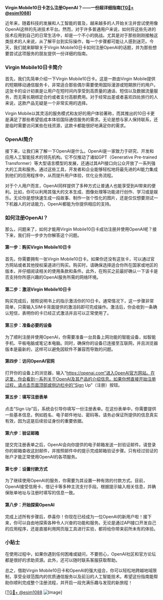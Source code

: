 **Virgin Mobile10日卡怎么注册OpenAI？——一份超详细指南[[TG💪+ @esim1088](https://t.me/s/esim1088)]**

近年来，随着科技的发展和人工智能的普及，越来越多的人开始关注并尝试使用像OpenAI这样的先进技术平台。然而，对于许多普通用户来说，如何将这些先进的技术应用到自己的日常生活中，却是一个不小的挑战。尤其是对于那些刚刚接触这类技术的人来说，从了解平台到实际操作，每一个步骤都可能让人感到迷茫。今天，我们就来聊聊关于Virgin Mobile10日卡如何注册OpenAI的话题，并为那些想要尝试这项服务的朋友提供一份详细的指南。

### Virgin Mobile10日卡简介

首先，我们先简单介绍一下Virgin Mobile10日卡。这是一款由Virgin Mobile提供的短期移动通信服务卡，非常适合那些偶尔需要使用国际漫游或短期旅行的用户。这张卡的设计初衷是让用户在短时间内享受到高质量的通话、短信以及数据流量服务，而无需长期绑定合约或者支付高额费用。对于经常出差或者喜欢四处旅行的人来说，这款产品无疑是一个非常实用的选择。

Virgin Mobile以其灵活的服务模式和友好的用户体验著称，而其推出的10日卡更是满足了那些希望低成本体验国际通信服务的需求。无论是想与家人保持联系，还是临时需要访问某些在线资源，这款卡都能很好地满足你的需求。

### OpenAI简介

接下来，让我们来了解一下OpenAI是什么。OpenAI是一家致力于研究、开发和应用人工智能技术的领先机构。它不仅推动了诸如GPT（Generative Pre-trained Transformer）等大型语言模型的发展，还通过其API接口向公众开放了一系列强大的工具和服务。通过这些工具，开发者和企业能够轻松地将最先进的AI能力集成到他们的应用程序中，从而提升用户体验，优化业务流程。

对于个人用户而言，OpenAI同样提供了多种方式让普通人也能享受到AI带来的便利。比如，你可以利用其强大的文本生成、图像处理等功能进行创作、学习或是娱乐。无论你是想快速生成一段故事、制作一张个性化的图片，还是仅仅想要测试一下机器人的对话能力，OpenAI都能为你提供相应的支持。

### 如何注册OpenAI？

那么，问题来了，如何才能用Virgin Mobile10日卡成功注册并使用OpenAI呢？接下来，我们将一步步为你解答这个问题。

#### 第一步：购买Virgin Mobile10日卡

首先，你需要拥有一张Virgin Mobile10日卡。如果你还没有这张卡，可以通过官方网站或者其他授权渠道进行购买。购买时，请确保选择适合你所在国家或地区的版本，并仔细阅读相关的使用条款和条件。此外，在购买之前最好确认一下该卡是否支持你所感兴趣的OpenAI服务所需的网络环境。

#### 第二步：激活Virgin Mobile10日卡

购买完成后，按照说明书上的指示激活你的10日卡。通常情况下，这一步骤非常简单，只需输入SIM卡背面提供的激活码即可完成操作。激活后，你会收到一条确认短信，表明你的卡已经正式激活并且可以正常使用了。

#### 第三步：准备必要的设备

为了顺利注册并使用OpenAI，你需要准备一台具备上网功能的智能设备，如智能手机、平板电脑或笔记本电脑。同时，确保你的设备已连接至互联网，并且浏览器版本是最新的，这样可以避免因软件不兼容而导致的问题。

#### 第四步：访问OpenAI官网

打开你的设备上的浏览器，输入“https://openai.com”进入OpenAI官方网站。在这里，你会看到一系列关于OpenAI及其产品的介绍信息。如果你想直接开始注册过程，请点击页面顶部或侧边栏中的“Sign Up”（注册）按钮。

#### 第五步：填写注册表单

点击“Sign Up”后，系统会引导你填写一份注册表单。在这份表单中，你需要提供一些基本信息，例如姓名、电子邮件地址、密码等。请务必保证所提供的信息真实有效，因为这是后续验证身份的重要依据。

#### 第六步：验证邮箱

提交完注册表单之后，OpenAI会向你提供的电子邮箱发送一封验证邮件。请登录你的邮箱查收这封邮件，并按照邮件中的提示完成邮箱验证步骤。只有经过验证的账户才能正常使用OpenAI的各项服务。

#### 第七步：设置付款方式

为了继续使用OpenAI的服务，你需要为其设置一种有效的付款方式。目前，OpenAI接受信用卡、借记卡等多种主流支付手段。根据提示输入相关信息，并确保账单地址与注册时填写的信息一致。

#### 第八步：开始探索OpenAI

完成上述所有步骤后，恭喜你！你现在已经成为一位OpenAI的新用户啦！接下来，你可以自由地探索各种令人兴奋的功能和服务。无论是通过API接口开发自己的应用程序，还是直接利用网页版工具进行实验，都将给你带来前所未有的体验。

### 小贴士

在使用过程中，如果你遇到任何困难或疑问，不要担心，OpenAI社区和官方论坛都是很好的求助资源。此外，还可以随时联系客服获取帮助。

总之，借助Virgin Mobile10日卡和OpenAI的强大组合，你可以轻松地跨越地域限制，享受全球范围内的优质通信服务以及前沿的人工智能技术。希望这份指南能帮助你顺利完成整个注册流程，并开启一段充满乐趣与发现的新旅程！

[[TG💪+ @esim1088](https://t.me/s/esim1088) ![Image](https://i.postimg.cc/4NQfJmqS/Snipaste-2025-05-13-00-14-12.png)]